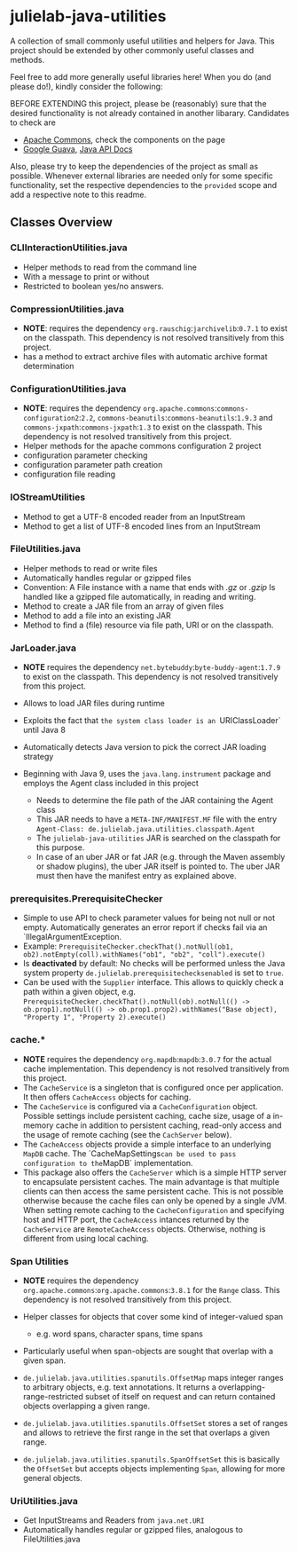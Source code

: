 # julielab-java-utilities
A collection of small commonly useful utilities and helpers for Java.
This project should be extended by other commonly useful classes and methods.

Feel free to add more generally useful libraries here! When you do (and please do!), kindly consider the following:

BEFORE EXTENDING this project, please be (reasonably) sure that the desired functionality is not already contained in
 another libarary. Candidates to check are

*   [Apache Commons](https://commons.apache.org), check the components on the page
*   [Google Guava](https://commons.apache.org/proper/commons-lang/), [Java API Docs](https://guava.dev/releases/29.0-jre/api/docs/)

Also, please try to keep the dependencies of the project as small as possible. Whenever external libraries are needed
only for some specific functionality, set the respective dependencies to the `provided` scope and add a respective
note to this readme. 

## Classes Overview

### CLIInteractionUtilities.java
*   Helper methods to read from the command line
*   With a message to print or without
*   Restricted to boolean yes/no answers.
### CompressionUtilities.java
*   **NOTE**: requires the dependency `org.rauschig`:`jarchivelib`:`0.7.1` to exist on the classpath. This dependency is not resolved transitively from this project.
*   has a method to extract archive files with automatic archive format determination
### ConfigurationUtilities.java
*   **NOTE**: requires the dependency `org.apache.commons`:`commons-configuration2`:`2.2`, `commons-beanutils`:`commons-beanutils`:`1.9.3` and `commons-jxpath`:`commons-jxpath`:`1.3` to exist on the classpath. This dependency is not resolved transitively from this project.
*   Helper methods for the apache commons configuration 2 project
*   configuration parameter checking
*   configuration parameter path creation
*   configuration file reading
### IOStreamUtilities
*   Method to get a UTF-8 encoded reader from an InputStream
*   Method to get a list of UTF-8 encoded lines from an InputStream
### FileUtilities.java
*   Helper methods to read or write files
*   Automatically handles regular or gzipped files
*   Convention: A File instance with a name that ends with *.gz* or *.gzip* Is handled like a gzipped file automatically, in reading and writing.
*   Method to create a JAR file from an array of given files
*   Method to add a file into an existing JAR
*   Method to find a (file) resource via file path, URI or on the classpath.
### JarLoader.java

*   **NOTE** requires the dependency `net.bytebuddy`:`byte-buddy-agent`:`1.7.9` to exist on the classpath. This dependency is not resolved transitively from this project.

*   Allows to load JAR files during runtime

*   Exploits the fact that `the system class loader is an `URIClassLoader` until Java 8

*   Automatically detects Java version to pick the correct JAR loading strategy

*   Beginning with Java 9, uses the `java.lang.instrument` package and employs the Agent class included in this project
    *   Needs to determine the file path of the JAR containing the Agent class
    *   This JAR needs to have a `META-INF/MANIFEST.MF` file with the entry `Agent-Class: de.julielab.java.utilities.classpath.Agent`
    *   The `julielab-java-utilities` JAR is searched on the classpath for this purpose.
    *   In case of an uber JAR or fat JAR (e.g. through the Maven assembly or shadow plugins), the uber JAR itself is pointed to. The uber JAR must then have the manifest entry as explained above.
### prerequisites.PrerequisiteChecker
*   Simple to use API to check parameter values for being not null or not empty. Automatically generates an error report if checks fail via an `IllegalArgumentException.
*   Example: `PrerequisiteChecker.checkThat().notNull(ob1, ob2).notEmpty(coll).withNames("ob1", "ob2", "coll").execute()`
*   Is **deactivated** by default: No checks will be performed unless the Java system property `de.julielab.prerequisitechecksenabled` is set to `true`.
*   Can be used with the `Supplier` interface. This allows to quickly check a path within a given object, e.g. `PrerequisiteChecker.checkThat().notNull(ob).notNull(() -> ob.prop1).notNull(() -> ob.prop1.prop2).withNames("Base object), "Property 1", "Property 2).execute()`
### cache.*
*   **NOTE** requires the dependency `org.mapdb`:`mapdb`:`3.0.7` for the actual cache implementation. This dependency is not resolved transitively from this project.
*   The `CacheService` is a singleton that is configured once per application. It then offers `CacheAccess` objects for caching.
*   The `CacheService` is configured via a `CacheConfiguration` object. Possible settings include persistent caching, cache size, usage of a in-memory cache in addition to persistent caching, read-only access and the usage of remote caching (see the `CachServer` below).
*   The `CacheAccess` objects provide a simple interface to an underlying `MapDB` cache. The ´CacheMapSettings` can be used to pass configuration to the `MapDB` implementation.
*   This package also offers the `CacheServer` which is a simple HTTP server to encapsulate persistent caches. The main advantage is that multiple clients can then access the same persistent cache. This is not possible otherwise because the cache files can only be opened by a single JVM. When setting remote caching to the `CacheConfiguration` and specifying host and HTTP port, the `CacheAccess` intances returned by the `CacheService` are `RemoteCacheAccess` objects. Otherwise, nothing is different from using local caching.
### Span Utilities
*   **NOTE** requires the dependency `org.apache.commons`:`org.apache.commons`:`3.8.1` for the `Range` class. This dependency is not resolved transitively from this project.

*   Helper classes for objects that cover some kind of integer-valued span
    *   e.g. word spans, character spans, time spans
    
*   Particularly useful when span-objects are sought that overlap with a given span.

*   `de.julielab.java.utilities.spanutils.OffsetMap` maps integer ranges to arbitrary objects, e.g. text annotations. It returns a overlapping-range-restricted subset of itself on request and can return contained objects overlapping a given range.

*   `de.julielab.java.utilities.spanutils.OffsetSet` stores a set of ranges and allows to retrieve the first range in the set that overlaps a given range.

*   `de.julielab.java.utilities.spanutils.SpanOffsetSet` this is basically the `OffsetSet` but accepts objects implementing `Span`, allowing for more general objects.
### UriUtilities.java
*   Get InputStreams and Readers from `java.net.URI`
*   Automatically handles regular or gzipped files, analogous to FileUtilities.java
